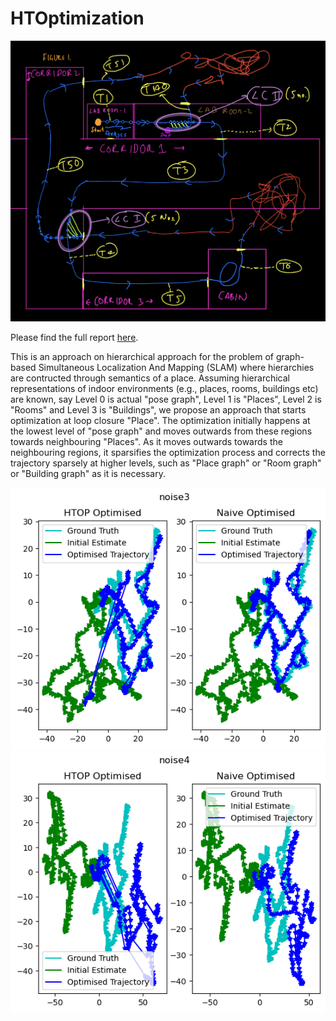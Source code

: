 # HTOptimization
![draft teaser](htop.png)

Please find the full report [here](https://saishubodh.notion.site/Hierarchical-Topological-Optimization-Project-Report-493210c7b9b543d2af89252585fd159d?pvs=4).

This is an approach on hierarchical approach for the problem of graph-based Simultaneous Localization And Mapping (SLAM) where hierarchies are contructed through semantics of a place. Assuming hierarchical representations of indoor environments (e.g., places, rooms, buildings etc) are known, say Level 0 is actual "pose graph", Level 1 is "Places", Level 2 is "Rooms" and Level 3 is "Buildings", we propose an approach that starts optimization at loop closure "Place". The optimization initially happens at the lowest level of "pose graph" and moves outwards from these regions towards neighbouring "Places". As it moves outwards towards the neighbouring regions, it sparsifies the optimization process and corrects the trajectory sparsely at higher levels, such as "Place graph" or "Room graph" or "Building graph" as it is necessary.

![result1](noise3.png)
![result2](noise4.png)
